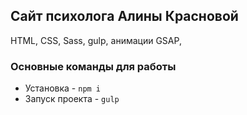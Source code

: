 ## Сайт психолога Алины Красновой

HTML, CSS, Sass, gulp, анимации GSAP, 

### Основные команды для работы
- Установка - `npm i`
- Запуск проекта - `gulp`
